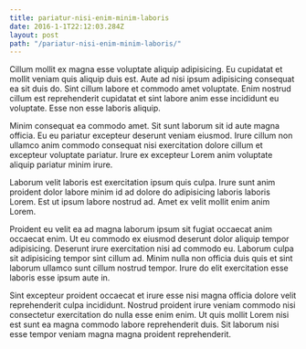 ```yaml
---
title: pariatur-nisi-enim-minim-laboris
date: 2016-1-1T22:12:03.284Z
layout: post
path: "/pariatur-nisi-enim-minim-laboris/"
---
```


Cillum mollit ex magna esse voluptate aliquip adipisicing. Eu cupidatat et mollit veniam quis aliquip duis est. Aute ad nisi ipsum adipisicing consequat ea sit duis do. Sint cillum labore et commodo amet voluptate. Enim nostrud cillum est reprehenderit cupidatat et sint labore anim esse incididunt eu voluptate. Esse non esse laboris aliquip.

Minim consequat ea commodo amet. Sit sunt laborum sit id aute magna officia. Eu eu pariatur excepteur deserunt veniam eiusmod. Irure cillum non ullamco anim commodo consequat nisi exercitation dolore cillum et excepteur voluptate pariatur. Irure ex excepteur Lorem anim voluptate aliquip pariatur minim irure.

Laborum velit laboris est exercitation ipsum quis culpa. Irure sunt anim proident dolor labore minim id ad dolore do adipisicing laboris laboris Lorem. Est ut ipsum labore nostrud ad. Amet ex velit mollit enim anim Lorem.

Proident eu velit ea ad magna laborum ipsum sit fugiat occaecat anim occaecat enim. Ut eu commodo ex eiusmod deserunt dolor aliquip tempor adipisicing. Deserunt irure exercitation nisi ad commodo eu. Laborum culpa sit adipisicing tempor sint cillum ad. Minim nulla non officia duis quis et sint laborum ullamco sunt cillum nostrud tempor. Irure do elit exercitation esse laboris esse ipsum aute in.

Sint excepteur proident occaecat et irure esse nisi magna officia dolore velit reprehenderit culpa incididunt. Nostrud proident irure veniam commodo nisi consectetur exercitation do nulla esse enim enim. Ut quis mollit Lorem nisi est sunt ea magna commodo labore reprehenderit duis. Sit laborum nisi esse tempor veniam magna magna proident reprehenderit.